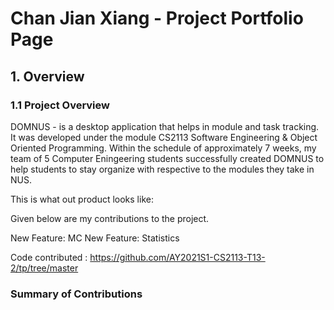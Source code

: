 # Chan Jian Xiang - Project Portfolio Page


## 1. Overview
### 1.1 Project Overview 
DOMNUS - is a desktop application that helps in module and task tracking. It was developed under the module CS2113 Software Engineering & Object Oriented Programming. Within the schedule of approximately 7 weeks, my team of 5 Computer Eningeering students successfully created DOMNUS to help students to stay organize with respective to the modules they take in NUS. 

This is what out product looks like: 

Given below are my contributions to the project. 

New Feature: MC 
New Feature: Statistics 

Code contributed : https://github.com/AY2021S1-CS2113-T13-2/tp/tree/master

### Summary of Contributions

<!--stackedit_data:
eyJoaXN0b3J5IjpbMjAxMjIzNDQ5MCwxMjgzMTEyMzMxLC01Mz
MxMTc5MDgsMTUzNDI3MTU1NywtMTI5ODA0ODgwNiwtMTgwNjEw
MTQ3NCwtNzM5NDQ2Nzg2LDE3NDg1NzE2NDksLTIwNjMxNTg5NC
wtODczOTI2MzcsLTgwMDU4MjYwMSwxNjM1MDQ2Mzg4LC0xNDgw
NDQ0MjQ1LC01NDk1NzM3MzYsLTkxNDU2MTY0NywxMTc4Nzg0ND
BdfQ==
-->